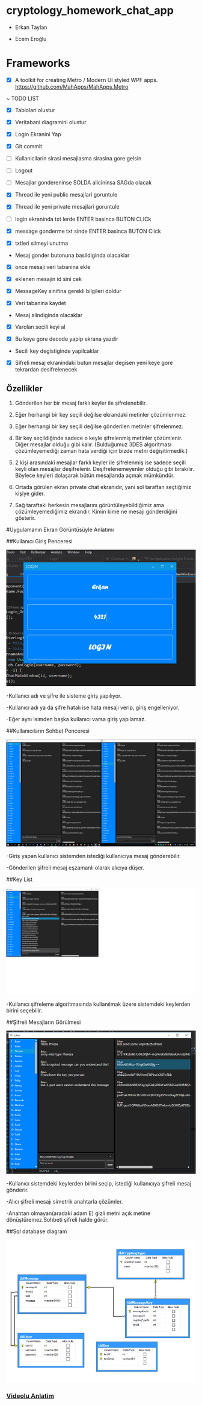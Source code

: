 # cryptology_homework_chat_app

- Erkan Taylan

- Ecem Eroğlu

# Frameworks

- [X] A toolkit for creating Metro / Modern UI styled WPF apps. https://github.com/MahApps/MahApps.Metro

~ TODO LIST

- [X] Tablolari olustur

- [X] Veritabani diagramini olustur

- [X] Login Ekranini Yap

- [X] Git commit

- [ ] Kullanicilarin sirasi mesajlasma sirasina gore gelsin

- [ ] Logout

- [ ] Mesajlar gondereninse SOLDA alicininsa SAGda olacak

- [X] Thread ile yeni public mesajlari goruntule

- [X] Thread ile yeni private mesajlari goruntule

- [ ] login ekraninda txt lerde ENTER basinca BUTON CLICk

- [X] message gonderme txt sinde ENTER basinca BUTON Click

- [X] txtleri silmeyi unutma

* Mesaj gonder butonuna basildiginda olacaklar

-   [X] once mesaji veri tabanina ekle

-   [X] eklenen mesajin id sini cek

-   [X] MessageKey sinifina gerekli bilgileri doldur

-   [X] Veri tabanina kaydet

* Mesaj alindiginda olacaklar

-   [X] Varolan secili keyi al

-   [X] Bu keye gore decode yapip ekrana yazdir

* Secili key degistiginde yapilcaklar

-   [X] Sifreli mesaj ekranindaki butun mesajlar degisen yeni keye gore tekrardan desifrelenecek

## Özellikler

1.  Gönderilen her bir mesaj farklı keyler ile şifrelenebilir.

2.  Eğer herhangi bir key seçili değilse ekrandaki metinler çözümlenmez.

3.  Eğer herhangi bir key seçili değilse gönderilen metinler şifrelenmez.

4.  Bir key seçildiğinde sadece o keyle şifrelenmiş metinler çözümlenir. Diğer mesajlar olduğu gibi kalır. (Bulduğumuz 3DES algoritması çözümleyemediği zaman hata verdiği için bizde metni değişitirmedik.)

5.  2 kişi arasındaki mesajlar farklı keyler ile şifrelenmiş ise sadece seçili keyli olan mesajlar deşifrelenir. Deşifrelenemeyenler olduğu gibi bırakılır. Böylece keyleri dolaşarak bütün mesajlarıda açmak mümkündür.

6.  Ortada görülen ekran private chat ekranıdır, yani sol taraftan seçtiğimiz kişiye gider.

7.  Sağ taraftaki herkesin mesajlarını görüntüleyebildiğimiz ama çözümleyemediğimiz ekrandır. Kimin kime ne mesajı gönderdiğini gösterir.


#Uygulamanın Ekran Görüntüsüyle Anlatımı


##Kullanıcı Giriş Penceresi

![alt tag](https://github.com/ecemeroglu/cryptology_homework_chat_app/blob/master/Pictures/login.PNG)

  -Kullanıcı adı ve şifre ile sisteme giriş yapılıyor.
  
  -Kullanıcı adı ya da şifre hatalı ise hata mesajı verip, giriş engelleniyor.
  
  -Eğer aynı isimden başka kullanıcı varsa giriş yapılamaz.


##Kullanıcıların Sohbet Penceresi

![alt tag](https://github.com/ecemeroglu/cryptology_homework_chat_app/blob/master/Pictures/two_window_same_time.png)

  -Giriş yapan kullanıcı sistemden istediği kullanıcıya mesaj gönderebilir.
  
  -Gönderilen şifreli mesaj eşzamanlı olarak alıcıya düşer.
  

##Key List

![alt tag](https://github.com/ecemeroglu/cryptology_homework_chat_app/blob/master/Pictures/key_list.png)

  -Kullanıcı şifreleme algoritmasında kullanılmak üzere sistemdeki keylerden birini seçebilir.


##Şifreli Mesajların Görülmesi

![alt tag]( https://github.com/ecemeroglu/cryptology_homework_chat_app/blob/master/Pictures/chat_window_1.PNG)

  -Kullanıcı sistemdeki keylerden birini seçip, istediği kullanıcıya şifreli mesaj gönderir.
  
  -Alıcı şifreli mesajı simetrik anahtarla çözümler.
  
  -Anahtarı olmayan(aradaki adam E)  gizli metni açık metine dönüştüremez.Sohbeti şifreli halde görür.

##Sql database diagram

![alt tag](https://github.com/erkantaylan/cryptology_homework_chat_app/blob/master/Pictures/sql_diagram.PNG)

### [Videolu Anlatim](https://youtu.be/6z8_jPUQPAA)
